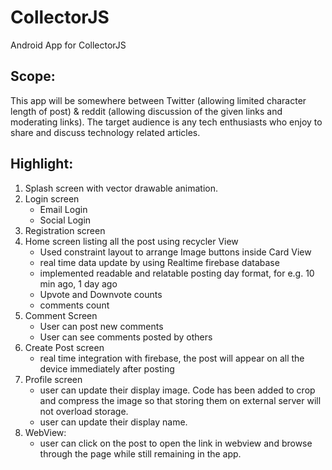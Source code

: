 # CollectorJS
Android App for CollectorJS


## Scope:
This app will be somewhere between Twitter (allowing limited character length of post) & reddit (allowing discussion of the given links and moderating links). The target audience is any tech enthusiasts who enjoy to share and discuss technology related articles.

## Highlight:
1.	Splash screen with vector drawable animation.
2.	Login screen
    -	Email Login
    -	Social Login
3.	Registration screen 
4.	Home screen listing all the post using recycler View
    -	Used constraint layout to arrange Image buttons inside Card View
    -	real time data update by using Realtime firebase database
    -	implemented readable and relatable posting day format, for e.g. 10 min ago, 1 day ago
    -	Upvote and Downvote counts
    -	comments count
5.	Comment Screen
     -	User can post new comments
     -	User can see comments posted by others
6.	Create Post screen
      -	real time integration with firebase, the post will appear on all the device immediately after posting
7.	Profile screen
      -	user can update their display image. Code has been added to crop and compress the image so that storing them on external server will not overload storage.
      -	user can update their display name.
8.	WebView:
      -	user can click on the post to open the link in webview and browse through the page while still remaining in the app. 

